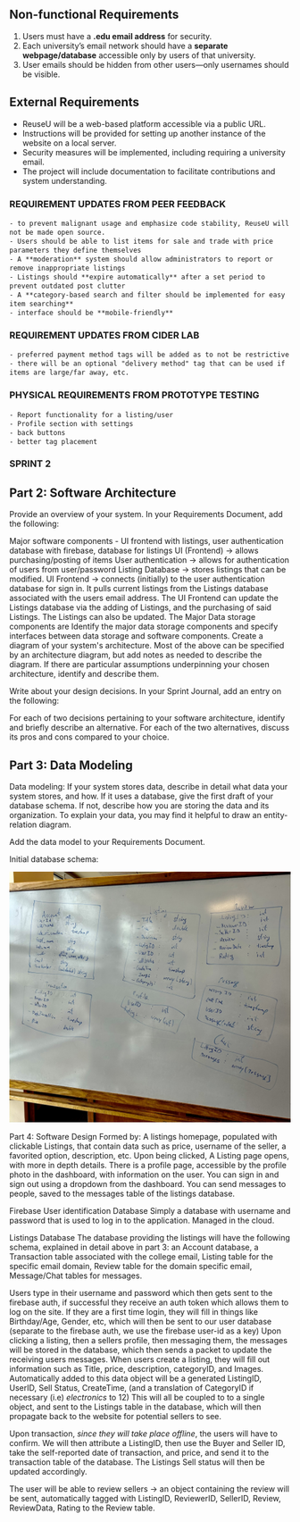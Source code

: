 ## Non-functional Requirements

1. Users must have a **.edu email address** for security.
2. Each university’s email network should have a **separate webpage/database** accessible only by users of that university.
3. User emails should be hidden from other users—only usernames should be visible.

## External Requirements

- ReuseU will be a web-based platform accessible via a public URL.
- Instructions will be provided for setting up another instance of the website on a local server.
- Security measures will be implemented, including requiring a university email.
- The project will include documentation to facilitate contributions and system understanding.

### REQUIREMENT UPDATES FROM PEER FEEDBACK
    - to prevent malignant usage and emphasize code stability, ReuseU will not be made open source.
    - Users should be able to list items for sale and trade with price parameters they define themselves
    - A **moderation** system should allow administrators to report or remove inappropriate listings
    - Listings should **expire automatically** after a set period to prevent outdated post clutter
    - A **category-based search and filter should be implemented for easy item searching**
    - interface should be **mobile-friendly**

### REQUIREMENT UPDATES FROM CIDER LAB
    - preferred payment method tags will be added as to not be restrictive
    - there will be an optional "delivery method" tag that can be used if items are large/far away, etc.

### PHYSICAL REQUIREMENTS FROM PROTOTYPE TESTING
    - Report functionality for a listing/user
    - Profile section with settings
    - back buttons
    - better tag placement




### SPRINT 2 

## Part 2: Software Architecture
Provide an overview of your system. In your Requirements Document, add the following:

Major software components - UI frontend with listings, user authentication database with firebase, database for listings
UI (Frontend) -> allows purchasing/posting of items
User authentication -> allows for authentication of users from user/password
Listing Database -> stores listings that can be modified.
UI Frontend -> connects (initially) to the user authentication database for sign in. It pulls current listings from the Listings database associated
with the users email address. The UI Frontend can update the Listings database via the adding of Listings, and the purchasing of said Listings. The Listings can
also be updated.
The Major Data storage components are 
Identify the major data storage components and specify interfaces between data storage and software components.
Create a diagram of your system's architecture. Most of the above can be specified by an architecture diagram, but add notes as needed to describe the diagram.
If there are particular assumptions underpinning your chosen architecture, identify and describe them.

Write about your design decisions. In your Sprint Journal, add an entry on the following:

For each of two decisions pertaining to your software architecture, identify and briefly describe an alternative. For each of the two alternatives, discuss its pros and cons compared to your choice.

## Part 3: Data Modeling
Data modeling: If your system stores data, describe in detail what data your system stores, and how. If it uses a database, give the first draft of your database schema. If not, describe how you are storing the data and its organization. To explain your data, you may find it helpful to draw an entity-relation diagram.

Add the data model to your Requirements Document.

Initial database schema:

![Database Schema](../assets/Database_Schema.jpg)


Part 4: Software Design
Formed by: A listings homepage, populated with clickable Listings, that contain data such as price, username of the seller, a favorited option, description, etc.
Upon being clicked, A Listing page opens, with more in depth details.
There is a profile page, accessible by the profile photo in the dashboard, with information on the user.
You can sign in and sign out using a dropdown from the dashboard.
You can send messages to people, saved to the messages table of the listings database.

Firebase User identification Database
Simply a database with username and password that is used to log in to the application. Managed in the cloud.


Listings Database
The database providing the listings will have the following schema, explained in detail above in part 3:
an Account database, a Transaction table associated with the college email, Listing table for the specific email domain, Review table for the domain specific email,
Message/Chat tables for messages.

Users type in their username and password which then gets sent to the firebase auth, if successful they receive an auth token which allows them
to log on the site. If they are a first time login, they will fill in things like Birthday/Age, Gender, etc, which will then be sent to our user database (separate to 
the firebase auth, we use the firebase user-id as a key) Upon clicking a listing, then a sellers profile, then messaging them, the messages will be stored in the database, which then sends a packet
to update the receiving users messages.
When users create a listing, they will fill out information such as Title, price, description, categoryID, and Images.
Automatically added to this data object will be a generated ListingID, UserID, Sell Status, CreateTime, (and a translation of CategoryID if necessary (i.e) *electronics* to 12)
This will all be coupled to to a single object, and sent to the Listings table in the database, which will then propagate back to the website for potential sellers to see.

Upon transaction, *since they will take place offline*, the users will have to confirm. We will then attribute a ListingID, then use the Buyer and Seller ID,
take the self-reported date of transaction, and price, and send it to the transaction table of the database.
The Listings Sell status will then be updated accordingly. 

The user will be able to review sellers -> an object containing the review will be sent, automatically tagged with
ListingID, ReviewerID, SellerID, Review, ReviewData, Rating to the Review table.